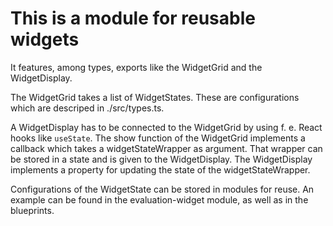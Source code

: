 
# This is a module for reusable widgets

It features, among types, exports like the WidgetGrid and the WidgetDisplay.

The WidgetGrid takes a list of WidgetStates. These are configurations which are descriped in ./src/types.ts.

A WidgetDisplay has to be connected to the WidgetGrid by using f. e. React hooks like `useState`. The show function of the WidgetGrid implements a callback which takes a widgetStateWrapper as argument. That wrapper can be stored in a state and is given to the WidgetDisplay. The WidgetDisplay implements a property for updating the state of the widgetStateWrapper.

Configurations of the WidgetState can be stored in modules for reuse. An example can be found in the evaluation-widget module, as well as in the blueprints.